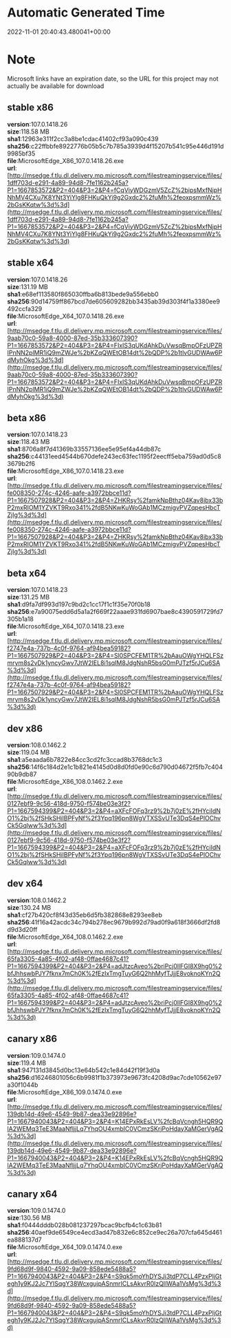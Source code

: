 # Automatic Generated Time
2022-11-01 20:40:43.480041+00:00

# Note
Microsoft links have an expiration date, so the URL for this project may not actually be available for download

## stable x86
**version**:107.0.1418.26  
**size**:118.58 MB  
**sha1**:12963e311f2cc3a8be1cdac41402cf93a090c439  
**sha256**:c22ffbbfe8922776b05b5c7b785a3939d4f15207b541c95e446d191d9985bf35  
**file**:MicrosoftEdge_X86_107.0.1418.26.exe  
**url**:[http://msedge.f.tlu.dl.delivery.mp.microsoft.com/filestreamingservice/files/1dff703d-e291-4a89-94d8-7fe1162b245a?P1=1667853572&P2=404&P3=2&P4=fCqViyWDGzmV5ZcZ%2bipsMxfNjpHNhMV4CXu7K8YNt3YiYlg8FHKuQkYi9g2Gxdc2%2fuMh%2feoxpsmmWz%2bGsKKqtw%3d%3d](http://msedge.f.tlu.dl.delivery.mp.microsoft.com/filestreamingservice/files/1dff703d-e291-4a89-94d8-7fe1162b245a?P1=1667853572&P2=404&P3=2&P4=fCqViyWDGzmV5ZcZ%2bipsMxfNjpHNhMV4CXu7K8YNt3YiYlg8FHKuQkYi9g2Gxdc2%2fuMh%2feoxpsmmWz%2bGsKKqtw%3d%3d)  

## stable x64
**version**:107.0.1418.26  
**size**:131.19 MB  
**sha1**:e68ef113580f865030ffba6b813bede9a556ebb0  
**sha256**:90d14759ff867bcd7de605609282bb3435ab39d303f4f1a3380ee9492ccfa329  
**file**:MicrosoftEdge_X64_107.0.1418.26.exe  
**url**:[http://msedge.f.tlu.dl.delivery.mp.microsoft.com/filestreamingservice/files/9aab70c0-59a8-4000-87ed-35b333607390?P1=1667853572&P2=404&P3=2&P4=FIxIS3qUKdAhkDuVwsqBmpOFzUPZRIPnNN2plMR1iQ9mZWJe%2bKZqQWEtOB14dt%2bQDP%2b1tlvGUDWAw6PdMyhOkg%3d%3d](http://msedge.f.tlu.dl.delivery.mp.microsoft.com/filestreamingservice/files/9aab70c0-59a8-4000-87ed-35b333607390?P1=1667853572&P2=404&P3=2&P4=FIxIS3qUKdAhkDuVwsqBmpOFzUPZRIPnNN2plMR1iQ9mZWJe%2bKZqQWEtOB14dt%2bQDP%2b1tlvGUDWAw6PdMyhOkg%3d%3d)  

## beta x86
**version**:107.0.1418.23  
**size**:118.43 MB  
**sha1**:8706a8f7d41369b33557136ee5e95ef4a44db87c  
**sha256**:c44131eed4544b670defe243ec63fec1195f2eecff5eba759ad0d5c83679b2f6  
**file**:MicrosoftEdge_X86_107.0.1418.23.exe  
**url**:[http://msedge.f.tlu.dl.delivery.mp.microsoft.com/filestreamingservice/files/fe008350-274c-4246-aafe-a3972bbce11d?P1=1667507928&P2=404&P3=2&P4=ZHKRsy%2famkNpBthz04Kav8ibx33bP2mxRIOM1YZVKT9Rxo341%2fdB5NKwKuWoGAb1MCzmigvPVZqpesHbcTZjIg%3d%3d](http://msedge.f.tlu.dl.delivery.mp.microsoft.com/filestreamingservice/files/fe008350-274c-4246-aafe-a3972bbce11d?P1=1667507928&P2=404&P3=2&P4=ZHKRsy%2famkNpBthz04Kav8ibx33bP2mxRIOM1YZVKT9Rxo341%2fdB5NKwKuWoGAb1MCzmigvPVZqpesHbcTZjIg%3d%3d)  

## beta x64
**version**:107.0.1418.23  
**size**:131.25 MB  
**sha1**:d9fa7df993d197c9bd2c1cc17f1c1f35e70f0b18  
**sha256**:e7a90075edd6d5a1a2f669f22aaae931fd6907bae8c4390591729fd7305b1a18  
**file**:MicrosoftEdge_X64_107.0.1418.23.exe  
**url**:[http://msedge.f.tlu.dl.delivery.mp.microsoft.com/filestreamingservice/files/f2747e4a-737b-4c0f-9764-af94bea59182?P1=1667507929&P2=404&P3=2&P4=Sl0SPCFEM1TR%2bAauOWgYHQLFSzmrym8s2vDk1yncyGwv7JtW2IEL8i1sqIM8JdgNshR5bsG0mPJTzf5rJCu6SA%3d%3d](http://msedge.f.tlu.dl.delivery.mp.microsoft.com/filestreamingservice/files/f2747e4a-737b-4c0f-9764-af94bea59182?P1=1667507929&P2=404&P3=2&P4=Sl0SPCFEM1TR%2bAauOWgYHQLFSzmrym8s2vDk1yncyGwv7JtW2IEL8i1sqIM8JdgNshR5bsG0mPJTzf5rJCu6SA%3d%3d)  

## dev x86
**version**:108.0.1462.2  
**size**:119.04 MB  
**sha1**:a5eaada6b7822e84cc3cd2fc3ccad8b3768dc1c3  
**sha256**:14f6c184d2e1c1b821e4145d0d8d0fd0e90c6d790d04672f5fb7c40490b9db87  
**file**:MicrosoftEdge_X86_108.0.1462.2.exe  
**url**:[http://msedge.f.tlu.dl.delivery.mp.microsoft.com/filestreamingservice/files/0127ebf9-9c56-418d-9750-f574be03e3f2?P1=1667594399&P2=404&P3=2&P4=aXFcFOFq3rz9%2b7j0zE%2fHYciIdNO1%2bj%2fSHkSHiIBPFyNf%2f3Ypq196pn8WgVTXSSvUTe3DqS4ePlOChvCk5Gqlww%3d%3d](http://msedge.f.tlu.dl.delivery.mp.microsoft.com/filestreamingservice/files/0127ebf9-9c56-418d-9750-f574be03e3f2?P1=1667594399&P2=404&P3=2&P4=aXFcFOFq3rz9%2b7j0zE%2fHYciIdNO1%2bj%2fSHkSHiIBPFyNf%2f3Ypq196pn8WgVTXSSvUTe3DqS4ePlOChvCk5Gqlww%3d%3d)  

## dev x64
**version**:108.0.1462.2  
**size**:130.24 MB  
**sha1**:cf27b420cf8f43d35eb6d5fb382868e8293ee8eb  
**sha256**:41f16a42acdc34c794b278ec9679b992d79ad0f9a618f3666df2fd8d9d3d20ff  
**file**:MicrosoftEdge_X64_108.0.1462.2.exe  
**url**:[http://msedge.f.tlu.dl.delivery.mp.microsoft.com/filestreamingservice/files/65fa3305-4a85-4f02-af48-0ffae4687c41?P1=1667594399&P2=404&P3=2&P4=adJtzcAveo%2briPcj0llFGI8X9hg0%2bfJhhswbPJY7fknx7mCh0K%2fEzIxTmgTuyG6Q2hhMyfTJjjE8voknoKYn2Q%3d%3d](http://msedge.f.tlu.dl.delivery.mp.microsoft.com/filestreamingservice/files/65fa3305-4a85-4f02-af48-0ffae4687c41?P1=1667594399&P2=404&P3=2&P4=adJtzcAveo%2briPcj0llFGI8X9hg0%2bfJhhswbPJY7fknx7mCh0K%2fEzIxTmgTuyG6Q2hhMyfTJjjE8voknoKYn2Q%3d%3d)  

## canary x86
**version**:109.0.1474.0  
**size**:119.4 MB  
**sha1**:947131d3845d0bc13e64b542c1e84d42f19f3d0a  
**sha256**:d16246801056c6b9981f1b373973e9673fc4208d9ac7cde10562e97a30f1044b  
**file**:MicrosoftEdge_X86_109.0.1474.0.exe  
**url**:[http://msedge.f.tlu.dl.delivery.mp.microsoft.com/filestreamingservice/files/139db14d-49e6-4549-9b87-dea33e92896e?P1=1667940043&P2=404&P3=2&P4=K14EPxRkEsLV%2fcBqVcngh5HQR9QlA2WEMq3TeE3MaaNfljjLq7YhqOU4xmbIC0VCmzSKrjPoHdayXaMGerVgAQ%3d%3d](http://msedge.f.tlu.dl.delivery.mp.microsoft.com/filestreamingservice/files/139db14d-49e6-4549-9b87-dea33e92896e?P1=1667940043&P2=404&P3=2&P4=K14EPxRkEsLV%2fcBqVcngh5HQR9QlA2WEMq3TeE3MaaNfljjLq7YhqOU4xmbIC0VCmzSKrjPoHdayXaMGerVgAQ%3d%3d)  

## canary x64
**version**:109.0.1474.0  
**size**:130.56 MB  
**sha1**:f0444dddb028b081237297bcac9bcfb4c1c63b81  
**sha256**:40aef9de6549ce4ecd3ad47b832e6c852ce9ec26a707cfa645d461ea888137d7  
**file**:MicrosoftEdge_X64_109.0.1474.0.exe  
**url**:[http://msedge.f.tlu.dl.delivery.mp.microsoft.com/filestreamingservice/files/9fd68d9f-9840-4592-9a09-858ede5488a5?P1=1667940043&P2=404&P3=2&P4=S9qk5moYhDYSJi3tdP7CLL4PzxPljGtegh1y9KJ2Jc7YISqgY38WcxgujpASnmrICLsAkvrR0lzQIlWAa1VsMg%3d%3d](http://msedge.f.tlu.dl.delivery.mp.microsoft.com/filestreamingservice/files/9fd68d9f-9840-4592-9a09-858ede5488a5?P1=1667940043&P2=404&P3=2&P4=S9qk5moYhDYSJi3tdP7CLL4PzxPljGtegh1y9KJ2Jc7YISqgY38WcxgujpASnmrICLsAkvrR0lzQIlWAa1VsMg%3d%3d)  

